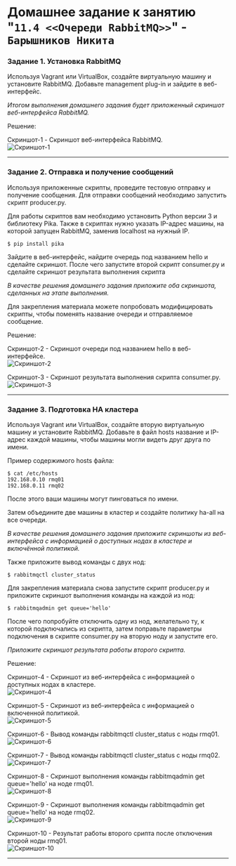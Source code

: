 # Домашнее задание к занятию "`11.4 <<Очереди RabbitMQ>>`" - `Барышников Никита`


### Задание 1. Установка RabbitMQ

Используя Vagrant или VirtualBox, создайте виртуальную машину и установите RabbitMQ.
Добавьте management plug-in и зайдите в веб-интерфейс.

*Итогом выполнения домашнего задания будет приложенный скриншот веб-интерфейса RabbitMQ.*

Решение:

Скриншот-1 - Cкриншот веб-интерфейса RabbitMQ.  
![Скриншот-1](https://github.com/BaryshnikovNV/Databases-and-information-security/blob/main/img/11-04/11.4.1_Cкриншот_веб-интерфейса_RabbitMQ.png)

---

### Задание 2. Отправка и получение сообщений

Используя приложенные скрипты, проведите тестовую отправку и получение сообщения.
Для отправки сообщений необходимо запустить скрипт producer.py.

Для работы скриптов вам необходимо установить Python версии 3 и библиотеку Pika.
Также в скриптах нужно указать IP-адрес машины, на которой запущен RabbitMQ, заменив localhost на нужный IP.

```shell script
$ pip install pika
```

Зайдите в веб-интерфейс, найдите очередь под названием hello и сделайте скриншот.
После чего запустите второй скрипт consumer.py и сделайте скриншот результата выполнения скрипта

*В качестве решения домашнего задания приложите оба скриншота, сделанных на этапе выполнения.*

Для закрепления материала можете попробовать модифицировать скрипты, чтобы поменять название очереди и отправляемое сообщение.

Решение:

Скриншот-2 - Скриншот очереди под названием hello в веб-интерфейсе.  
![Скриншот-2](https://github.com/BaryshnikovNV/Databases-and-information-security/blob/main/img/11-04/11.4.2.1_Скриншот_очереди_под_названием_hello_в_веб-интерфейсе.png)

Скриншот-3 - Скриншот результата выполнения скрипта consumer.py.  
![Скриншот-3](https://github.com/BaryshnikovNV/Databases-and-information-security/blob/main/img/11-04/11.4.2.2_Скриншот_результата_выполнения_скрипта_consumer.py.png)

---

### Задание 3. Подготовка HA кластера

Используя Vagrant или VirtualBox, создайте вторую виртуальную машину и установите RabbitMQ.
Добавьте в файл hosts название и IP-адрес каждой машины, чтобы машины могли видеть друг друга по имени.

Пример содержимого hosts файла:
```shell script
$ cat /etc/hosts
192.168.0.10 rmq01
192.168.0.11 rmq02
```
После этого ваши машины могут пинговаться по имени.

Затем объедините две машины в кластер и создайте политику ha-all на все очереди.

*В качестве решения домашнего задания приложите скриншоты из веб-интерфейса с информацией о доступных нодах в кластере и включённой политикой.*

Также приложите вывод команды с двух нод:

```shell script
$ rabbitmqctl cluster_status
```

Для закрепления материала снова запустите скрипт producer.py и приложите скриншот выполнения команды на каждой из нод:

```shell script
$ rabbitmqadmin get queue='hello'
```

После чего попробуйте отключить одну из нод, желательно ту, к которой подключались из скрипта, затем поправьте параметры подключения в скрипте consumer.py на вторую ноду и запустите его.

*Приложите скриншот результата работы второго скрипта.*

Решение:

Скриншот-4 - Скриншот из веб-интерфейса с информацией о доступных нодах в кластере.  
![Скриншот-4](https://github.com/BaryshnikovNV/Databases-and-information-security/blob/main/img/11-04/11.4.3.1_Скриншот_из_веб-интерфейса_с_информацией_о_доступных_нодах_в_кластере.png)

Скриншот-5 - Скриншот из веб-интерфейса с информацией о включенной политикой.  
![Скриншот-5](https://github.com/BaryshnikovNV/Databases-and-information-security/blob/main/img/11-04/11.4.3.2_Скриншот_из_веб-интерфейса_с_информацией_о_включенной_политикой.png)

Скриншот-6 - Вывод команды rabbitmqctl cluster_status с ноды rmq01.  
![Скриншот-6](https://github.com/BaryshnikovNV/Databases-and-information-security/blob/main/img/11-04/11.4.3.3_Вывод_команды_rabbitmqctl_cluster_status_с_ноды_rmq01.png)

Скриншот-7 - Вывод команды rabbitmqctl cluster_status с ноды rmq02.  
![Скриншот-7](https://github.com/BaryshnikovNV/Databases-and-information-security/blob/main/img/11-04/11.4.3.4_Вывод_команды_rabbitmqctl_cluster_status_с_ноды_rmq02.png)

Скриншот-8 - Скриншот выполнения команды rabbitmqadmin get queue='hello' на ноде rmq01.  
![Скриншот-8](https://github.com/BaryshnikovNV/Databases-and-information-security/blob/main/img/11-04/11.4.3.5_Скриншот_выполнения_команды_rabbitmqadmin_get_queue='hello'_на_ноде_rmq01.png)

Скриншот-9 - Скриншот выполнения команды rabbitmqadmin get queue='hello' на ноде rmq02.  
![Скриншот-9](https://github.com/BaryshnikovNV/Databases-and-information-security/blob/main/img/11-04/11.4.3.6_Скриншот_выполнения_команды_rabbitmqadmin_get_queue='hello'_на_ноде_rmq02.png)

Скриншот-10 - Результат работы второго срипта после отключения второй ноды rmq01.  
![Скриншот-10](https://github.com/BaryshnikovNV/Databases-and-information-security/blob/main/img/11-04/11.4.3.7_Результат_работы_второго_срипта_после_отключения_второй_ноды_rmq01.png)

---